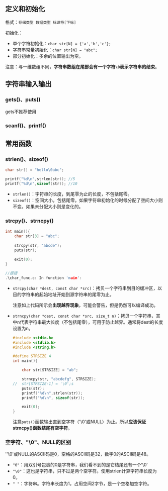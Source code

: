 ## 定义和初始化
格式：`存储类型 数据类型 标识符[下标]`

初始化：

- 单个字符初始化：`char str[N] = {'a','b','c'};`
- 字符串常量初始化：`char str[N] = "abc";`
- 部分初始化：多余的位置输出为空。

注意：与一维数组不同，**字符串数组在尾部会有一个字符`\0`表示字符串的结束**。

## 字符串输入输出

### gets()、puts()

gets不推荐使用

### scanf()、printf()



## 常用函数

### strlen()、sizeof()

```c
char str[] = "hello\0abc";

printf("%d\n",strlen(str));	//5
printf("%d\n",sizeof(str)); //10
```

- `strlen()`：字符串的长度，到尾零为止的长度，不包括尾零。
- `sizeof()`：空间大小，包括尾零。如果字符串初始化的时候分配了空间大小则不变。如果未分配大小则是变化的。

### strcpy()、strncpy()

```c
int main(){
    char str[3] = "abc";
    
    strcpy(str, "abcde");
    puts(str);
    
    exit(0);
}

//报错
.\char_func.c: In function 'main':                                                           .\char_func.c:13:2: warning: '__builtin_memcpy' writing 6 bytes into a region of size 3 overflows the destination [-Wstringop-overflow=]                                                     13 |  strcpy(str, "abcde");                                                                  | 
```

- `strcpy(char *dest, const char *src)`：拷贝一个字符串到目的缓冲区，以目的字符串的起始地址开始到源字符串的尾零为止。

  注意如上代码所示会**出现越界现象**，可能会警告，但是仍然可以编译成功。

- `strncpy(char *dest, const char *src, size_t n)`：拷贝一个字符串，其中n代表字符串最大长度（不包括尾零），可用于防止越界。通常将dest的长度设置为n。

  ```c
  #include <stdio.h>
  #include <stdlib.h>
  #include <string.h>
  
  #define STRSIZE 4
  int main(){
  
      char str[STRSIZE] = "ab";
  
      strncpy(str, "abcdefg", STRSIZE);
  //  str[STRSIZE-1] = '\0';s
      puts(str);
      printf("%d\n",strlen(str));
      printf("%d\n", sizeof(str));
  
      exit(0);
  }
  ```

  注意`puts()`函数输出直到空字符（'\0'或NULL）为止。所以**应该保证strncpy()函数结尾有空字符**。

### 空字符、"\0"、NULL的区别

''\0'或NULL的ASCII码是0，空格的ASCII码是32，数字0的ASCII码是48。

- `"0"`：用双引号包裹的0是字符串，我们看不到的是它结尾还有一个’\0‘
- `"\0"`：这也是字符串，只不过是两个空字符。使用strlen计算字符串长度为0。
- `" "`：字符串。字符串长度为1，占用空间2字节，是一个空格加空字符。